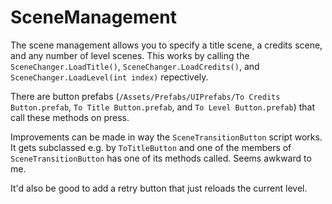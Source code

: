 # SceneManagement

The scene management allows you to specify a title scene, a credits scene, and any number of level scenes.  This works by calling the `SceneChanger.LoadTitle()`, `SceneChanger.LoadCredits()`, and `SceneChanger.LoadLevel(int index)` repectively.

There are button prefabs (`/Assets/Prefabs/UIPrefabs/To Credits Button.prefab`, `To Title Button.prefab`, and `To Level Button.prefab`) that call these methods on press.

Improvements can be made in way the `SceneTransitionButton` script works.  It gets subclassed e.g. by `ToTitleButton` and one of the members of `SceneTransitionButton` has one of its methods called.  Seems awkward to me.

It'd also be good to add a retry button that just reloads the current level.
